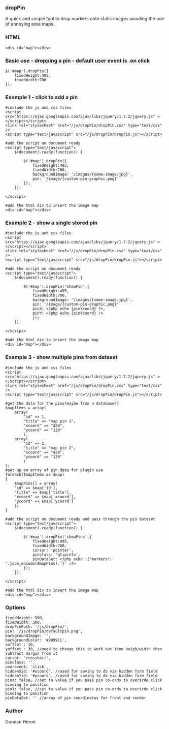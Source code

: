 ### dropPin
A quick and simple tool to drop markers onto static images avoiding the use of annoying area maps.

### HTML
```
<div id="map"></div>
```
### Basic use - dropping a pin - default user event is .on click
    $('#map').dropPin({
        fixedHeight:495,
        fixedWidth:700
    });

### Example 1 - click to add a pin
    #include the js and css files
    <script src="https://ajax.googleapis.com/ajax/libs/jquery/1.7.2/jquery.js" ></script></script>
    <link rel="stylesheet" href="/js/dropPin/dropPin.css" type="text/css" />
    <script type="text/javascript" src="/js/dropPin/dropPin.js"></script>
    
    #add the script on document ready
    <script type="text/javascript">
    	$(document).ready(function() {
		
            $('#map').dropPin({
                fixedHeight:495,
                fixedWidth:700,
                backgroundImage: '/images/{some-image.jpg}',
                pin: '/image/{custom-pin-graphic.png}'
            });
        });
	  
    </script>
    
    #add the html div to insert the image map
    <div id="map"></div>
    
### Example 2 - show a single stored pin
    #include the js and css files
    <script src="https://ajax.googleapis.com/ajax/libs/jquery/1.7.2/jquery.js" ></script></script>
    <link rel="stylesheet" href="/js/dropPin/dropPin.css" type="text/css" />
    <script type="text/javascript" src="/js/dropPin/dropPin.js"></script>
    
    #add the script on document ready
    <script type="text/javascript">
        $(document).ready(function() {
		
            $('#map').dropPin('showPin',{
                fixedHeight:495,
                fixedWidth:700,
                backgroundImage: '/images/{some-image.jpg}',
                pin: '/image/{custom-pin-graphic.png}'
                pinX: <?php echo {pinXcoord} ?>,
                pinY: <?php echo {pinYcoord} ?>
                });
        });
	  
    </script>
    
    #add the html div to insert the image map
    <div id="map"></div>
    
### Example 3 - show multiple pins from dataset
    #include the js and css files
    <script src="https://ajax.googleapis.com/ajax/libs/jquery/1.7.2/jquery.js" ></script></script>
    <link rel="stylesheet" href="/js/dropPin/dropPin.css" type="text/css" />
    <script type="text/javascript" src="/js/dropPin/dropPin.js"></script>
    
    #get the data for the pins(maybe from a database?)
    $mapItems = array(
        array(
            "id" => 1,
            "title" => "map pin 1",
            "xcoord" => "420",
            "ycoord" => "120"
            ),
        array(
            "id" => 2,
            "title" => "map pin 2",
            "xcoord" => "429",
            "ycoord" => "129"
            )
    );
    #set up an array of pin data for plugin use
    foreach($mapItems as $map)
    {
        $mapPins[] = array(
        "id" => $map['id'],
        "title" => $map['title'],    				
        "xcoord" => $map['xcoord'],
        "ycoord" => $map['ycoord']
        );
    }
    
    #add the script on document ready and pass through the pin dataset
    <script type="text/javascript">
        $(document).ready(function() {
		
            $('#map').dropPin('showPins',{
                fixedHeight:495,
                fixedWidth:700,
                cursor: 'pointer',
                pinclass: 'qtipinfo',
                pinDataSet: <?php echo '{"markers": '.json_encode($mapPins).'}' ;?>
            });
        });
	  
    </script>
    
    #add the html div to insert the image map
    <div id="map"></div>

### Options
    fixedHeight: 500,
    fixedWidth: 500,
    dropPinPath: '/js/dropPin/',
    pin: '/js/dropPin/defaultpin.png',
    backgroundImage: '',
    backgroundColor: '#9999CC',
    xoffset : 10,
    yoffset : 30, //need to change this to work out icon heigh/width then subtract margin from it
    cursor: 'crosshair',
    pinclass: '',
    userevent: 'click',
    hiddenXid: '#xcoord', //used for saving to db via hidden form field
    hiddenYid: '#ycoord', //used for saving to db via hidden form field
    pinX: false, //set to value if you pass pin co-ords to overirde click binding to position
    pinY: false, //set to value if you pass pin co-ords to overirde click binding to position
    pinDataSet: '' //array of pin coordinates for front end render

### Author
Duncan Heron
